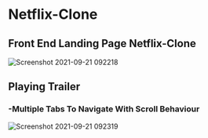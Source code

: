 # Netflix-Clone
## Front End Landing Page Netflix-Clone

![Screenshot 2021-09-21 092218](https://user-images.githubusercontent.com/70106309/134109212-a8cb387f-22a9-4086-b667-48d421b57c1b.png)


##  Playing Trailer 
### -Multiple Tabs To Navigate With Scroll Behaviour
![Screenshot 2021-09-21 092319](https://user-images.githubusercontent.com/70106309/134109401-83ae4011-b07b-492d-90cf-f903543a3145.png)


